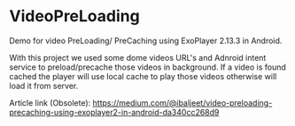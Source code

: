 # VideoPreLoading
Demo for video PreLoading/ PreCaching using ExoPlayer 2.13.3 in Android.

With this project we used some dome videos URL's and Adnroid intent service to preload/precache those videos in background.
If a video is found cached the player will use local cache to play those videos otherwise will load it from server.

Article link (Obsolete): https://medium.com/@ibaljeet/video-preloading-precaching-using-exoplayer2-in-android-da340cc268d9


